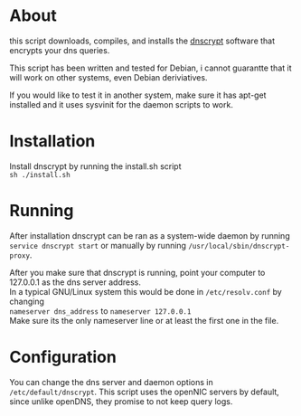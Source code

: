 About
=====
this script downloads, compiles, and installs the [dnscrypt](dnscrypt.org) software that encrypts your dns queries.

This script has been written and tested for Debian, i cannot guarantte that it will work on other systems, even Debian deriviatives.

If you would like to test it in another system, make sure it has apt-get installed and it uses sysvinit for the daemon scripts to work.

Installation
============
Install dnscrypt by running the install.sh script  
`sh ./install.sh` 

Running
=======
After installation dnscrypt can be ran as a system-wide daemon by running  
`service dnscrypt start` or manually by running `/usr/local/sbin/dnscrypt-proxy`.

After you make sure that dnscrypt is running, point your computer to 127.0.0.1 as the dns server address.  
In a typical GNU/Linux system this would be done in `/etc/resolv.conf` by changing  
`nameserver dns_address` to `nameserver 127.0.0.1`  
Make sure its the only nameserver line or at least the first one in the file.

Configuration
=============
You can change the dns server and daemon options in `/etc/default/dnscrypt`.
This script uses the openNIC servers by default, since unlike openDNS, they promise to not keep query logs.

